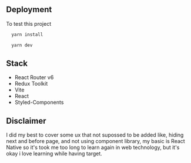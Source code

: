 ## Deployment

To test this project

```bash
  yarn install
```

```bash
  yarn dev
```

## Stack

- React Router v6
- Redux Toolkit
- Vite
- React
- Styled-Components

## Disclaimer

I did my best to cover some ux that not supossed to be added like,
hiding next and before page, and not using component library,
my basic is React Native so it's took me too long to learn again
in web technology, but it's okay i love learning while having target.
